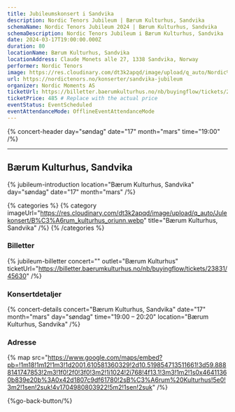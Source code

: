 ```yaml
---
title: Jubileumskonsert i Sandvika
description: Nordic Tenors Jubileum | Bærum Kulturhus, Sandvika
schemaName: Nordic Tenors Jubileum 2024 | Bærum Kulturhus, Sandvika
schemaDescription: Nordic Tenors Jubileum i Bærum Kulturhus, Sandvika
date: 2024-03-17T19:00:00.000Z
duration: 80
locationName: Bærum Kulturhus, Sandvika
locationAddress: Claude Monets alle 27, 1338 Sandvika, Norway
performer: Nordic Tenors
image: https://res.cloudinary.com/dt3k2apqd/image/upload/q_auto/Nordic%20Tenors/OG%20images/Jubileum/B%C3%A6rum_Kulturhus_poehxo.webp
url: https://nordictenors.no/konserter/sandvika-jubileum
organizer: Nordic Moments AS
ticketUrl: https://billetter.baerumkulturhus.no/nb/buyingflow/tickets/23831/45630
ticketPrice: 485 # Replace with the actual price
eventStatus: EventScheduled
eventAttendanceMode: OfflineEventAttendanceMode
---
```


{% concert-header day="søndag" date="17" month="mars" time="19:00" /%}

---

## Bærum Kulturhus, Sandvika

{% jubileum-introduction location="Bærum Kulturhus, Sandvika" day="søndag" date="17" month="mars" /%}

{% categories %}
{% category imageUrl="https://res.cloudinary.com/dt3k2apqd/image/upload/q_auto/Julekonsert/B%C3%A6rum_kulturhus_oriunn.webp" title="Bærum Kulturhus, Sandvika" /%}
{% /categories %}

### Billetter

{% jubileum-billetter concert="" outlet="Bærum Kulturhus" ticketUrl="https://billetter.baerumkulturhus.no/nb/buyingflow/tickets/23831/45630" /%}

### Konsertdetaljer

{% concert-details concert="Bærum Kulturhus, Sandvika" date="17" month="mars" day="søndag" time="19:00 – 20:20" location="Bærum Kulturhus, Sandvika" /%}

### Adresse

{% map src="https://www.google.com/maps/embed?pb=!1m18!1m12!1m3!1d2001.610581360329!2d10.519854713511661!3d59.8888141747853!2m3!1f0!2f0!3f0!3m2!1i1024!2i768!4f13.1!3m3!1m2!1s0x46411360b839e20b%3A0x42d1807c9df61780!2sB%C3%A6rum%20Kulturhus!5e0!3m2!1sen!2suk!4v1704980803922!5m2!1sen!2suk" /%}

{%go-back-button/%}
